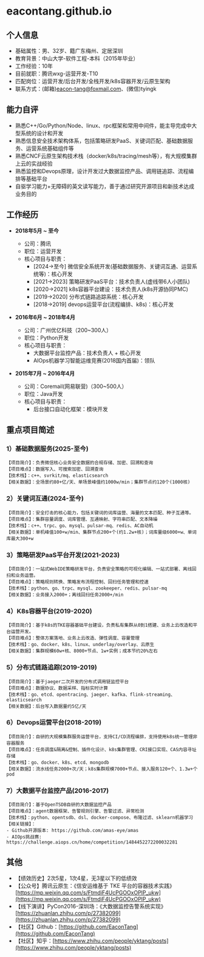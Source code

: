 # eacontang.github.io

## 个人信息
- 基础属性：男、32岁、籍广东梅州、定居深圳
- 教育背景：中山大学-软件工程-本科（2015年毕业）
- 工作经验：10年
- 目前就职：腾讯wxg-运营开发-T10
- 匹配岗位：运营开发/后台开发/全栈开发/k8s容器开发/云原生架构
- 联系方式：(邮箱)eacon-tang@foxmail.com、(微信)tyingk

## 能力自评
- 熟悉C++/Go/Python/Node、linux、rpc框架和常用中间件，能主导完成中大型系统的设计和开发
- 熟悉信息安全技术架构体系，包括策略研发PaaS、关键词匹配、基础数据服务、运营系统基础组件等
- 熟悉CNCF云原生架构技术栈（docker/k8s/tracing/mesh等），有大规模集群上云的实战经验
- 熟悉监控和Devops原理，设计开发过大数据监控产品、调用链追踪、流程编排等基础平台
- 自驱学习能力+无障碍的英文读写能力，善于通过研究开源项目和新技术达成业务目的

## 工作经历
- **2018年5月 ~ 至今**
  - 公司：腾讯
  - 职位：运营开发
  - 核心项目与职责：
    - [2024→至今] 微信安全系统开发(基础数据服务、关键词互通、运营系统等)：核心开发
    - [2021→2023] 策略研发PaaS平台：技术负责人(虚线带6人小团队)
    - [2020→2021] k8s容器平台建设：技术负责人(k8s开源协同PMC)
    - [2019→2020] 分布式链路追踪系统：核心开发
    - [2018→2019] devops运营平台(流程编排、k8s)：核心开发


- **2016年6月 ~ 2018年4月**
  - 公司：广州优亿科技（200~300人）
  - 职位：Python开发
  - 核心项目与职责：
    - 大数据平台监控产品：技术负责人 + 核心开发
    - AIOps机器学习智能运维竞赛(2018国内首届)：领队

- **2015年7月 ~ 2016年4月**
  - 公司：Coremail(网易联营)（300~500人）
  - 职位：Java开发
  - 核心项目与职责：
    - 后台接口自动化框架：模块开发


## 重点项目简述

### 1）基础数据服务(2025-至今)
```
【项目简介】：负责微信核心业务安全数据的合规存储、加密、回溯和查询
【项目难点】：数据写入、可搜索加密、回溯查询
【技术栈】：c++、svrkit/mq、elasticsearch
【相关数据】：全场景约80+亿/天、单场景峰值约1000w/min；集群节点约120个(1000核)
```

### 2）关键词互通(2024-至今)
```
【项目简介】：安全打击的核心能力，包括关键词的词库运营、海量的文本匹配、种子互通等。
【项目难点】：集群容量调度、词库管理、互通映射、字符串匹配、文本降噪
【技术栈】：c++、trpc、go、mysql、pulsar-mq、redis、AC自动机
【相关数据】：单机峰值100+w/min、集群节点200+个(约1.2w+核)；词库量级6000+w、单词库最大300+w
```

### 3）策略研发PaaS平台开发(2021-2023)
```
【项目简介】：一站式WebIDE策略研发平台，负责安全策略的可视化编辑、一站式部署、离线回扫和业务运营。
【项目难点】：策略规则转换、策略发布流程控制、回扫任务管理和控速
【技术栈】：python、go、trpc、mysql、zookeeper、redis、pulsar-mq
【相关数据】：业务接入2000+；离线回扫任务2000+/min
```

### 4）K8s容器平台(2019-2020)
```
【项目简介】：基于k8s的TKE容器基础平台建设，负责私有集群从0到1搭建、业务上云改造和平台运营开发。
【项目难点】：整体方案落地、业务上云改造、弹性调度、容量管理
【技术栈】：go、docker、k8s、linux、underlay/overlay、云原生
【相关数据】：集群规模60w+核、8000+节点、1w+实例；成本节约20%左右
```

### 5）分布式链路追踪(2019-2019)
```
【项目简介】：基于jaeger二次开发的分布式调用链监控平台
【项目难点】：数据协议、数据采样、指标实时计算
【技术栈】：go、etcd、opentracing、jaeger、kafka、flink-streaming、elasticsearch
【相关数据】：后台写入数据量约5亿/天
```

### 6）Devops运营平台(2018-2019)
```
【项目简介】：自研的大规模集群服务运营平台，支持CI/CD流程编排，支持使用k8s统一管理非容器服务
【项目难点】：任务调度&隔离&控制、插件化设计、k8s集群管理、CRI接口实现、CAS内容寻址存储
【技术栈】：go、docker、k8s、etcd、mongodb
【相关数据】：流水线任务2000+次/天；k8s集群规模7000+节点、接入服务120+个、1.3w+个pod
```

### 7）大数据平台监控产品(2016-2017)
```
【项目简介】：基于OpenTSDB自研的大数据监控产品
【项目难点】：agent数据框架、告警规则引擎、告警过滤、异常检测
【技术栈】：python、opentsdb、dsl、docker-compose、布隆过滤、sklearn机器学习
【相关链接】：
- Github开源版本: https://github.com/amas-eye/amas
- AIOps挑战赛: https://challenge.aiops.cn/home/competition/1484452272200032281
```

## 其他
- 【绩效历史】2次5星，1次4星，无3星以下的低绩效
- 【公众号】腾讯云原生：《信安运维基于 TKE 平台的容器技术实践》[https://mp.weixin.qq.com/s/FtmdiF4UcPGOOxOPlP_ukw](https://mp.weixin.qq.com/s/FtmdiF4UcPGOOxOPlP_ukw)
- 【线下演讲】PyCon2016-深圳场：《大数据监控告警系统实现》[https://zhuanlan.zhihu.com/p/27382099](https://zhuanlan.zhihu.com/p/27382099)
- 【社区】Github：[https://github.com/EaconTang](https://github.com/EaconTang)
- 【社区】知乎：[https://www.zhihu.com/people/yktang/posts](https://www.zhihu.com/people/yktang/posts)

